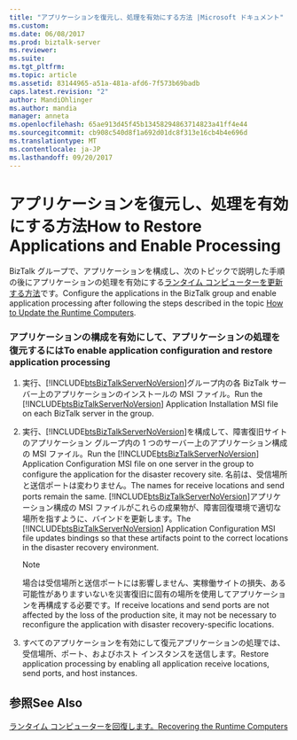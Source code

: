 ```yaml
---
title: "アプリケーションを復元し、処理を有効にする方法 |Microsoft ドキュメント"
ms.custom: 
ms.date: 06/08/2017
ms.prod: biztalk-server
ms.reviewer: 
ms.suite: 
ms.tgt_pltfrm: 
ms.topic: article
ms.assetid: 83144965-a51a-481a-afd6-7f573b69badb
caps.latest.revision: "2"
author: MandiOhlinger
ms.author: mandia
manager: anneta
ms.openlocfilehash: 65ae913d45f45b13458294863714823a41ff4e44
ms.sourcegitcommit: cb908c540d8f1a692d01dc8f313e16cb4b4e696d
ms.translationtype: MT
ms.contentlocale: ja-JP
ms.lasthandoff: 09/20/2017
---
```

# <a name="how-to-restore-applications-and-enable-processing"></a><span data-ttu-id="326c1-102">アプリケーションを復元し、処理を有効にする方法</span><span class="sxs-lookup"><span data-stu-id="326c1-102">How to Restore Applications and Enable Processing</span></span>
<span data-ttu-id="326c1-103">BizTalk グループで、アプリケーションを構成し、次のトピックで説明した手順の後にアプリケーションの処理を有効にする[ランタイム コンピューターを更新する方法](../technical-guides/how-to-update-the-runtime-computers.md)です。</span><span class="sxs-lookup"><span data-stu-id="326c1-103">Configure the applications in the BizTalk group and enable application processing after following the steps described in the topic [How to Update the Runtime Computers](../technical-guides/how-to-update-the-runtime-computers.md).</span></span>  
  
### <a name="to-enable-application-configuration-and-restore-application-processing"></a><span data-ttu-id="326c1-104">アプリケーションの構成を有効にして、アプリケーションの処理を復元するには</span><span class="sxs-lookup"><span data-stu-id="326c1-104">To enable application configuration and restore application processing</span></span>  
  
1.  <span data-ttu-id="326c1-105">実行、[!INCLUDE[btsBizTalkServerNoVersion](../includes/btsbiztalkservernoversion-md.md)]グループ内の各 BizTalk サーバー上のアプリケーションのインストールの MSI ファイル。</span><span class="sxs-lookup"><span data-stu-id="326c1-105">Run the [!INCLUDE[btsBizTalkServerNoVersion](../includes/btsbiztalkservernoversion-md.md)] Application Installation MSI file on each BizTalk server in the group.</span></span>  
  
2.  <span data-ttu-id="326c1-106">実行、[!INCLUDE[btsBizTalkServerNoVersion](../includes/btsbiztalkservernoversion-md.md)]を構成して、障害復旧サイトのアプリケーション グループ内の 1 つのサーバー上のアプリケーション構成の MSI ファイル。</span><span class="sxs-lookup"><span data-stu-id="326c1-106">Run the [!INCLUDE[btsBizTalkServerNoVersion](../includes/btsbiztalkservernoversion-md.md)] Application Configuration MSI file on one server in the group to configure the application for the disaster recovery site.</span></span> <span data-ttu-id="326c1-107">名前は、受信場所と送信ポートは変わりません。</span><span class="sxs-lookup"><span data-stu-id="326c1-107">The names for receive locations and send ports remain the same.</span></span> <span data-ttu-id="326c1-108">[!INCLUDE[btsBizTalkServerNoVersion](../includes/btsbiztalkservernoversion-md.md)]アプリケーション構成の MSI ファイルがこれらの成果物が、障害回復環境で適切な場所を指すように、バインドを更新します。</span><span class="sxs-lookup"><span data-stu-id="326c1-108">The [!INCLUDE[btsBizTalkServerNoVersion](../includes/btsbiztalkservernoversion-md.md)] Application Configuration MSI file updates bindings so that these artifacts point to the correct locations in the disaster recovery environment.</span></span>  
  
    > [!NOTE]  
    >  <span data-ttu-id="326c1-109">場合は受信場所と送信ポートには影響しません、実稼働サイトの損失、ある可能性がありますいないを災害復旧に固有の場所を使用してアプリケーションを再構成する必要です。</span><span class="sxs-lookup"><span data-stu-id="326c1-109">If receive locations and send ports are not affected by the loss of the production site, it may not be necessary to reconfigure the application with disaster recovery-specific locations.</span></span>  
  
3.  <span data-ttu-id="326c1-110">すべてのアプリケーションを有効にして復元アプリケーションの処理では、受信場所、ポート、およびホスト インスタンスを送信します。</span><span class="sxs-lookup"><span data-stu-id="326c1-110">Restore application processing by enabling all application receive locations, send ports, and host instances.</span></span>  
  
## <a name="see-also"></a><span data-ttu-id="326c1-111">参照</span><span class="sxs-lookup"><span data-stu-id="326c1-111">See Also</span></span>  
 [<span data-ttu-id="326c1-112">ランタイム コンピューターを回復します。</span><span class="sxs-lookup"><span data-stu-id="326c1-112">Recovering the Runtime Computers</span></span>](../technical-guides/recovering-the-runtime-computers.md)